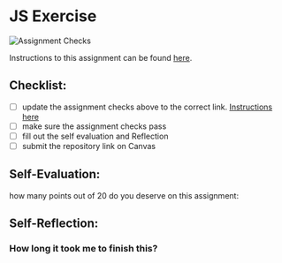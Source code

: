JS Exercise
===================================
![Assignment Checks](https://github.com/IT3049C/2-javascript-exercise/workflows/Assignment%20Checks/badge.svg)

Instructions to this assignment can be found [here](https://it3049c.github.io/Material/Assignments/2.JavaScript_Exercises/).

## Checklist:
- [ ] update the assignment checks above to the correct link. [Instructions here](https://it3049c.github.io/Material/Assignments/1.Online_Portfolio/extras/updating_assignment_checks_banner/)
- [ ] make sure the assignment checks pass
- [ ] fill out the self evaluation and Reflection
- [ ] submit the repository link on Canvas

## Self-Evaluation: 
how many points out of 20 do you deserve on this assignment: 

## Self-Reflection:


### How long it took me to finish this?
